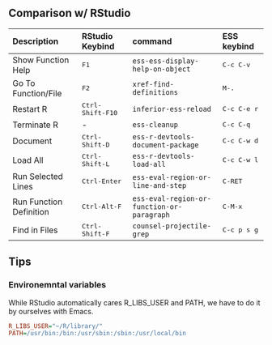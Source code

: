 ## Comparison w/ RStudio

| Description             | RStudio Keybind           | command                                    | ESS keybind          |
|:------------------------|:--------------------------|:-------------------------------------------|:---------------------|
| Show Function Help      | <kbd>F1</kbd>             | `ess-ess-display-help-on-object`           | <kbd>C-c C-v</kbd>   |
| Go To Function/File     | <kbd>F2</kbd>             | `xref-find-definitions`                    | <kbd>M-.</kbd>       |
| Restart R               | <kbd>Ctrl-Shift-F10</kbd> | `inferior-ess-reload`                      | <kbd>C-c C-e r</kbd> |
| Terminate R             | -                         | `ess-cleanup`                              | <kbd>C-c C-q</kbd>   |
| Document                | <kbd>Ctrl-Shift-D</kbd>   | `ess-r-devtools-document-package`          | <kbd>C-c C-w d</kbd> |
| Load All                | <kbd>Ctrl-Shift-L</kbd>   | `ess-r-devtools-load-all`                  | <kbd>C-c C-w l</kbd> |
| Run Selected Lines      | <kbd>Ctrl-Enter</kbd>     | `ess-eval-region-or-line-and-step`         | <kbd>C-RET</kbd>     |
| Run Function Definition | <kbd>Ctrl-Alt-F</kbd>     | `ess-eval-region-or-function-or-paragraph` | <kbd>C-M-x</kbd>     |
| Find in Files           | <kbd>Ctrl-Shift-F</kbd>   | `counsel-projectile-grep`                  | <kbd>C-c p s g</kbd> |

## Tips

### Environemntal variables

While RStudio automatically cares R_LIBS_USER and PATH, we have to do it by ourselves with Emacs.

``` ini
R_LIBS_USER="~/R/library/"
PATH=/usr/bin:/bin:/usr/sbin:/sbin:/usr/local/bin
```

